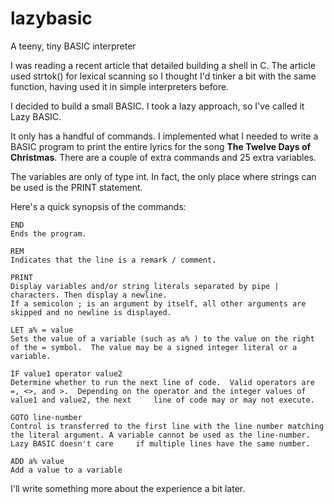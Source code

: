 # lazybasic
A teeny, tiny BASIC interpreter

I was reading a recent article that detailed building a shell in C. The article used strtok() for lexical scanning so I thought I'd tinker a bit with the same function, having used it in simple interpreters before.

I decided to build a small BASIC.  I took a lazy approach, so I've called it Lazy BASIC.

It only has a handful of commands.  I implemented what I needed to write a BASIC program to print the entire lyrics for the song **The Twelve Days of Christmas**.  There are a couple of extra commands and 25 extra variables.

The variables are only of type int.  In fact, the only place where strings can be used is the PRINT statement.

Here's a quick synopsis of the commands:

    END
    Ends the program.

    REM
    Indicates that the line is a remark / comment.

    PRINT
    Display variables and/or string literals separated by pipe | characters. Then display a newline.
    If a semicolon ; is an argument by itself, all other arguments are skipped and no newline is displayed.

    LET a% = value
    Sets the value of a variable (such as a% ) to the value on the right of the = symbol.  The value may be a signed integer literal or a variable.

    IF value1 operator value2
    Determine whether to run the next line of code.  Valid operators are =, <>, and >.  Depending on the operator and the integer values of value1 and value2, the next     line of code may or may not execute.

    GOTO line-number
    Control is transferred to the first line with the line number matching the literal argument. A variable cannot be used as the line-number.  Lazy BASIC doesn't care     if multiple lines have the same number.

    ADD a% value
    Add a value to a variable

I'll write something more about the experience a bit later.
